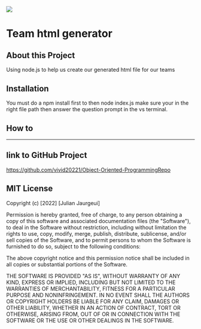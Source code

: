 
  ## <a href="https://img.shields.io/badge/Node.js-43853D?style=for-the-badge&logo=node.js&logoColor=white">
  <img src="https://img.shields.io/badge/Node.js-43853D?style=for-the-badge&logo=node.js&logoColor=white" /></a>
  ---
  # Team html generator
  
  
  
  
  ## About this Project 
  Using node.js to help us create our generated html file for our teams 
  
  

  
  ## Installation 
  You must do a npm install first to then node index.js make sure your in the right file path then answer the question prompt in the vs terminal.
  
 
  
  ## How to 
  
  

  
 
  
      
  

  
  
  
  ---
  
  
  

  
  
  
  ## link to GitHub Project 
https://github.com/vivid20221/Object-Oriented-ProgrammingRepo
  ## MIT License

  Copyright (c) [2022] [Julian Jaurgeui]
  
  Permission is hereby granted, free of charge, to any person obtaining a copy
  of this software and associated documentation files (the "Software"), to deal
  in the Software without restriction, including without limitation the rights
  to use, copy, modify, merge, publish, distribute, sublicense, and/or sell
  copies of the Software, and to permit persons to whom the Software is
  furnished to do so, subject to the following conditions:
  
  The above copyright notice and this permission notice shall be included in all
  copies or substantial portions of the Software.
  
  THE SOFTWARE IS PROVIDED "AS IS", WITHOUT WARRANTY OF ANY KIND, EXPRESS OR
  IMPLIED, INCLUDING BUT NOT LIMITED TO THE WARRANTIES OF MERCHANTABILITY,
  FITNESS FOR A PARTICULAR PURPOSE AND NONINFRINGEMENT. IN NO EVENT SHALL THE
  AUTHORS OR COPYRIGHT HOLDERS BE LIABLE FOR ANY CLAIM, DAMAGES OR OTHER
  LIABILITY, WHETHER IN AN ACTION OF CONTRACT, TORT OR OTHERWISE, ARISING FROM,
  OUT OF OR IN CONNECTION WITH THE SOFTWARE OR THE USE OR OTHER DEALINGS IN THE
  SOFTWARE.
